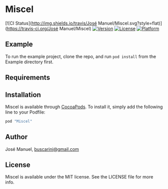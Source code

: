 # Miscel

[![CI Status](http://img.shields.io/travis/José Manuel/Miscel.svg?style=flat)](https://travis-ci.org/José Manuel/Miscel)
[![Version](https://img.shields.io/cocoapods/v/Miscel.svg?style=flat)](http://cocoapods.org/pods/Miscel)
[![License](https://img.shields.io/cocoapods/l/Miscel.svg?style=flat)](http://cocoapods.org/pods/Miscel)
[![Platform](https://img.shields.io/cocoapods/p/Miscel.svg?style=flat)](http://cocoapods.org/pods/Miscel)

## Example

To run the example project, clone the repo, and run `pod install` from the Example directory first.

## Requirements

## Installation

Miscel is available through [CocoaPods](http://cocoapods.org). To install
it, simply add the following line to your Podfile:

```ruby
pod "Miscel"
```

## Author

José Manuel, buscarini@gmail.com

## License

Miscel is available under the MIT license. See the LICENSE file for more info.
